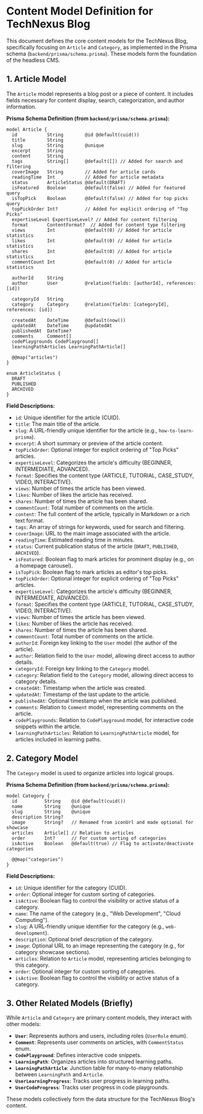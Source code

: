 # Content Model Definition for TechNexus Blog

This document defines the core content models for the TechNexus Blog, specifically focusing on `Article` and `Category`, as implemented in the Prisma schema (`backend/prisma/schema.prisma`). These models form the foundation of the headless CMS.

## 1. Article Model

The `Article` model represents a blog post or a piece of content. It includes fields necessary for content display, search, categorization, and author information.

**Prisma Schema Definition (from `backend/prisma/schema.prisma`):**

```prisma
model Article {
  id           String        @id @default(cuid())
  title        String
  slug         String        @unique
  excerpt      String
  content      String
  tags         String[]      @default([]) // Added for search and filtering
  coverImage   String        // Added for article cards
  readingTime  Int           // Added for article metadata
  status       ArticleStatus @default(DRAFT)
  isFeatured   Boolean       @default(false) // Added for featured query
  isTopPick    Boolean       @default(false) // Added for top picks query
  topPickOrder Int?          // Added for explicit ordering of "Top Picks"
  expertiseLevel ExpertiseLevel? // Added for content filtering
  format       ContentFormat?  // Added for content type filtering
  views        Int           @default(0) // Added for article statistics
  likes        Int           @default(0) // Added for article statistics
  shares       Int           @default(0) // Added for article statistics
  commentCount Int           @default(0) // Added for article statistics

  authorId     String
  author       User          @relation(fields: [authorId], references: [id])

  categoryId   String
  category     Category      @relation(fields: [categoryId], references: [id])

  createdAt    DateTime      @default(now())
  updatedAt    DateTime      @updatedAt
  publishedAt  DateTime?
  comments     Comment[]
  codePlaygrounds CodePlayground[]
  learningPathArticles LearningPathArticle[]

  @@map("articles")
}

enum ArticleStatus {
  DRAFT
  PUBLISHED
  ARCHIVED
}
```

**Field Descriptions:**

- `id`: Unique identifier for the article (CUID).
- `title`: The main title of the article.
- `slug`: A URL-friendly unique identifier for the article (e.g., `how-to-learn-prisma`).
- `excerpt`: A short summary or preview of the article content.
- `topPickOrder`: Optional integer for explicit ordering of "Top Picks" articles.
- `expertiseLevel`: Categorizes the article's difficulty (BEGINNER, INTERMEDIATE, ADVANCED).
- `format`: Specifies the content type (ARTICLE, TUTORIAL, CASE_STUDY, VIDEO, INTERACTIVE).
- `views`: Number of times the article has been viewed.
- `likes`: Number of likes the article has received.
- `shares`: Number of times the article has been shared.
- `commentCount`: Total number of comments on the article.
- `content`: The full content of the article, typically in Markdown or a rich text format.
- `tags`: An array of strings for keywords, used for search and filtering.
- `coverImage`: URL to the main image associated with the article.
- `readingTime`: Estimated reading time in minutes.
- `status`: Current publication status of the article (`DRAFT`, `PUBLISHED`, `ARCHIVED`).
- `isFeatured`: Boolean flag to mark articles for prominent display (e.g., on a homepage carousel).
- `isTopPick`: Boolean flag to mark articles as editor's top picks.
- `topPickOrder`: Optional integer for explicit ordering of "Top Picks" articles.
- `expertiseLevel`: Categorizes the article's difficulty (BEGINNER, INTERMEDIATE, ADVANCED).
- `format`: Specifies the content type (ARTICLE, TUTORIAL, CASE_STUDY, VIDEO, INTERACTIVE).
- `views`: Number of times the article has been viewed.
- `likes`: Number of likes the article has received.
- `shares`: Number of times the article has been shared.
- `commentCount`: Total number of comments on the article.
- `authorId`: Foreign key linking to the `User` model (the author of the article).
- `author`: Relation field to the `User` model, allowing direct access to author details.
- `categoryId`: Foreign key linking to the `Category` model.
- `category`: Relation field to the `Category` model, allowing direct access to category details.
- `createdAt`: Timestamp when the article was created.
- `updatedAt`: Timestamp of the last update to the article.
- `publishedAt`: Optional timestamp when the article was published.
- `comments`: Relation to `Comment` model, representing comments on the article.
- `codePlaygrounds`: Relation to `CodePlayground` model, for interactive code snippets within the article.
- `learningPathArticles`: Relation to `LearningPathArticle` model, for articles included in learning paths.

## 2. Category Model

The `Category` model is used to organize articles into logical groups.

**Prisma Schema Definition (from `backend/prisma/schema.prisma`):**

```prisma
model Category {
  id          String    @id @default(cuid())
  name        String    @unique
  slug        String    @unique
  description String?
  image       String?   // Renamed from iconUrl and made optional for showcase
  articles    Article[] // Relation to articles
  order       Int?      // For custom sorting of categories
  isActive    Boolean   @default(true) // Flag to activate/deactivate categories

  @@map("categories")
}
```

**Field Descriptions:**

- `id`: Unique identifier for the category (CUID).
- `order`: Optional integer for custom sorting of categories.
- `isActive`: Boolean flag to control the visibility or active status of a category.
- `name`: The name of the category (e.g., "Web Development", "Cloud Computing").
- `slug`: A URL-friendly unique identifier for the category (e.g., `web-development`).
- `description`: Optional brief description of the category.
- `image`: Optional URL to an image representing the category (e.g., for category showcase sections).
- `articles`: Relation to `Article` model, representing articles belonging to this category.
- `order`: Optional integer for custom sorting of categories.
- `isActive`: Boolean flag to control the visibility or active status of a category.

## 3. Other Related Models (Briefly)

While `Article` and `Category` are primary content models, they interact with other models:

- **`User`**: Represents authors and users, including roles (`UserRole` enum).
- **`Comment`**: Represents user comments on articles, with `CommentStatus` enum.
- **`CodePlayground`**: Defines interactive code snippets.
- **`LearningPath`**: Organizes articles into structured learning paths.
- **`LearningPathArticle`**: Junction table for many-to-many relationship between `LearningPath` and `Article`.
- **`UserLearningProgress`**: Tracks user progress in learning paths.
- **`UserCodeProgress`**: Tracks user progress in code playgrounds.

These models collectively form the data structure for the TechNexus Blog's content.
